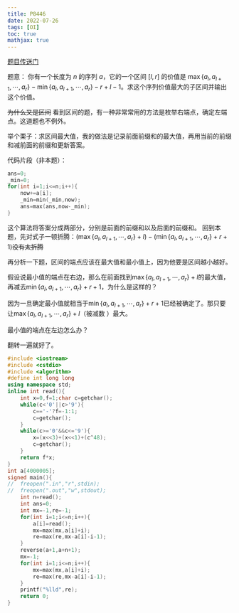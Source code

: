 ```yaml
---
title: P8446
date: 2022-07-26
tags: [OI]
toc: true
mathjax: true
---
```



[题目传送门](/problem/P8446)

题意：
你有一个长度为 $n$ 的序列 $a$，它的一个区间 $[l,r]$ 的价值是 $\max\{a_l,a_{l+1},\cdots,a_r\}-\min\{a_l,a_{l+1},\cdots,a_r\}-r+l-1$。求这个序列价值最大的子区间并输出这个价值。

~~为什么又是区间~~
看到区间的题，有一种非常常用的方法是枚举右端点，确定左端点。这道题也不例外。

举个栗子：求区间最大值，我的做法是记录前面前缀和的最大值，再用当前的前缀和减前面的前缀和更新答案。

代码片段（非本题）：
```cpp
ans=0;
_min=0;
for(int i=1;i<=n;i++){
	now+=a[i];
	_min=min(_min,now);
	ans=max(ans,now-_min);
}
```

这个算法将答案分成两部分，分别是前面的前缀和以及后面的前缀和。
回到本题，先对式子一顿折腾：$(\max\{a_l,a_{l+1},\cdots,a_r\}+l)-(\min\{a_l,a_{l+1},\cdots,a_r\}+r+1)$~~没有太折腾~~

再分析一下题，区间的端点应该在最大值和最小值上，因为他要是区间越小越好。

假设说最小值的端点在右边，那么在前面找到$\max\{a_l,a_{l+1},\cdots,a_r\}+l$的最大值，再减去$\min\{a_l,a_{l+1},\cdots,a_r\}+r+1$，为什么是这样的？

因为一旦确定最小值就相当于$\min\{a_l,a_{l+1},\cdots,a_r\}+r+1$已经被确定了。那只要让$\max\{a_l,a_{l+1},\cdots,a_r\}+l$（被减数 ）最大。

最小值的端点在左边怎么办？

翻转一遍就好了。

```cpp
#include <iostream>
#include <cstdio>
#include <algorithm>
#define int long long
using namespace std;
inline int read(){
	int x=0,f=1;char c=getchar();
	while(c<'0'||c>'9'){
		c=='-'?f=-1:1;
		c=getchar();
	}
	while(c>='0'&&c<='9'){
		x=(x<<3)+(x<<1)+(c^48);
		c=getchar();
	}
	return f*x;
}
int a[4000005];
signed main(){
//	freopen(".in","r",stdin);
//	freopen(".out","w",stdout);
	int n=read();
	int ans=0;
	int mx=-1,re=-1;
	for(int i=1;i<=n;i++){
		a[i]=read();
		mx=max(mx,a[i]+i);
		re=max(re,mx-a[i]-i-1);
	}
	reverse(a+1,a+n+1);
	mx=-1;
	for(int i=1;i<=n;i++){
		mx=max(mx,a[i]+i);
		re=max(re,mx-a[i]-i-1);
	}
	printf("%lld",re);
	return 0;
}



```
